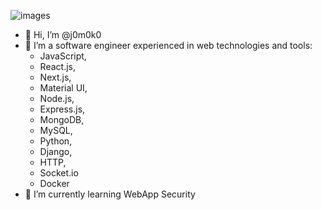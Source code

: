![images](https://user-images.githubusercontent.com/93967783/147612772-c380d1c6-698e-4d4c-8fbb-fd5ee6a9e89a.jpeg)


- 👋 Hi, I’m @j0m0k0
- 👀 I’m a software engineer experienced in web technologies and tools:
  -  JavaScript,
  -  React.js,
  -  Next.js,
  -  Material UI, 
  -  Node.js, 
  -  Express.js, 
  -  MongoDB, 
  -  MySQL, 
  -  Python, 
  -  Django, 
  -  HTTP, 
  -  Socket.io
  -  Docker
- 🌱 I’m currently learning WebApp Security

